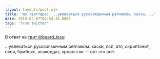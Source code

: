 ```yaml
---
layout: layouts/post.njk
title: 'Из Твиттера: ...увлекаться русскоязычным репчиком. хаски,...'
date: 2019-02-07T02:54:18.000Z
tags: 'from twitter'
---
```

В ответ на [твит @beard_less](https://twitter.com/_/status/1093341199711330304):

...увлекаться русскоязычным репчиком. хаски, лсп, атл, скриптонит, окси, бумбокс, анакондаз, кровосток — вот это всё.
